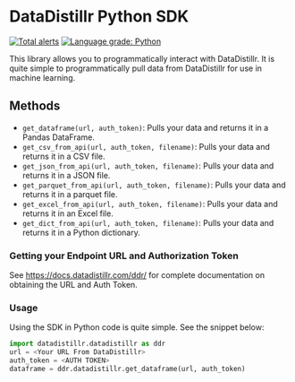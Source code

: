 # DataDistillr Python SDK

[![Total alerts](https://img.shields.io/lgtm/alerts/g/datadistillr/datadistillr-python-sdk.svg?logo=lgtm&logoWidth=18)](https://lgtm.com/projects/g/datadistillr/datadistillr-python-sdk/alerts/)
[![Language grade: Python](https://img.shields.io/lgtm/grade/python/g/datadistillr/datadistillr-python-sdk.svg?logo=lgtm&logoWidth=18)](https://lgtm.com/projects/g/datadistillr/datadistillr-python-sdk/context:python)

This library allows you to programmatically interact with DataDistillr.  It is quite simple to programmatically pull data 
from DataDistillr for use in machine learning. 

## Methods
* `get_dataframe(url, auth_token)`: Pulls your data and returns it in a Pandas DataFrame.
* `get_csv_from_api(url, auth_token, filename)`:  Pulls your data and returns it in a CSV file.
* `get_json_from_api(url, auth_token, filename)`:  Pulls your data and returns it in a JSON file.
* `get_parquet_from_api(url, auth_token, filename)`:  Pulls your data and returns it in a parquet file.
* `get_excel_from_api(url, auth_token, filename)`:  Pulls your data and returns it in an Excel file.
* `get_dict_from_api(url, auth_token, filename)`:  Pulls your data and returns it in a Python dictionary.

### Getting your Endpoint URL and Authorization Token
See https://docs.datadistillr.com/ddr/ for complete documentation on obtaining the URL and Auth Token.

### Usage 
Using the SDK in Python code is quite simple.  See the snippet below:
```python
import datadistillr.datadistillr as ddr
url = <Your URL From DataDistillr>
auth_token = <AUTH TOKEN>
dataframe = ddr.datadistillr.get_dataframe(url, auth_token)
```